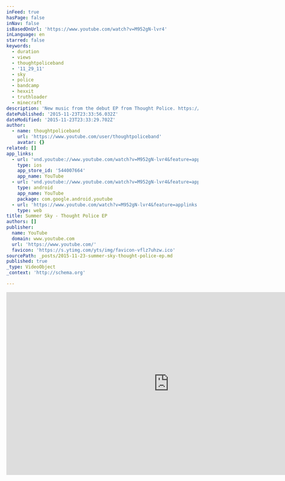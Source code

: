 ```yaml
---
inFeed: true
hasPage: false
inNav: false
isBasedOnUrl: 'https://www.youtube.com/watch?v=M952gN-lvr4'
inLanguage: en
starred: false
keywords:
  - duration
  - views
  - thoughtpoliceband
  - '11_29_11'
  - sky
  - police
  - bandcamp
  - hexxit
  - truthloader
  - minecraft
description: 'New music from the debut EP from Thought Police. https://itunes.apple.com/us/album/thought-police-ep/id836489762 Give the album a listen! Your support and feedback is always welcomed and encouraged. Happy listening! www.thoughtpolicemusic.com Twitter: http://twitter.com/TPoliceMusic Facebook: https://www.facebook.com/thoughtpolicemusic Youtube: http://www.youtube.com/user/thoughtpoliceband Bandcamp: http://thoughtpolice.bandcamp.com/ Contact: thoughtpoliceband@gmail.com'
datePublished: '2015-11-23T23:33:56.032Z'
dateModified: '2015-11-23T23:33:29.702Z'
author:
  - name: thoughtpoliceband
    url: 'https://www.youtube.com/user/thoughtpoliceband'
    avatar: {}
related: []
app_links:
  - url: 'vnd.youtube://www.youtube.com/watch?v=M952gN-lvr4&feature=applinks'
    type: ios
    app_store_id: '544007664'
    app_name: YouTube
  - url: 'vnd.youtube://www.youtube.com/watch?v=M952gN-lvr4&feature=applinks'
    type: android
    app_name: YouTube
    package: com.google.android.youtube
  - url: 'https://www.youtube.com/watch?v=M952gN-lvr4&feature=applinks'
    type: web
title: Summer Sky - Thought Police EP
authors: []
publisher:
  name: YouTube
  domain: www.youtube.com
  url: 'https://www.youtube.com/'
  favicon: 'https://s.ytimg.com/yts/img/favicon-vflz7uhzw.ico'
sourcePath: _posts/2015-11-23-summer-sky-thought-police-ep.md
published: true
_type: VideoObject
_context: 'http://schema.org'

---
```

<iframe src="https://cdn.embedly.com/widgets/media.html?src=https%3A%2F%2Fwww.youtube.com%2Fembed%2FM952gN-lvr4%3Ffeature%3Doembed&amp;url=https%3A%2F%2Fwww.youtube.com%2Fwatch%3Fv%3DM952gN-lvr4&amp;image=https%3A%2F%2Fi.ytimg.com%2Fvi%2FM952gN-lvr4%2Fhqdefault.jpg&amp;key=b7d04c9b404c499eba89ee7072e1c4f7&amp;type=text%2Fhtml&amp;schema=youtube" width="854" height="480" scrolling="no" frameborder="0" allowfullscreen="allowfullscreen" style=""></iframe>